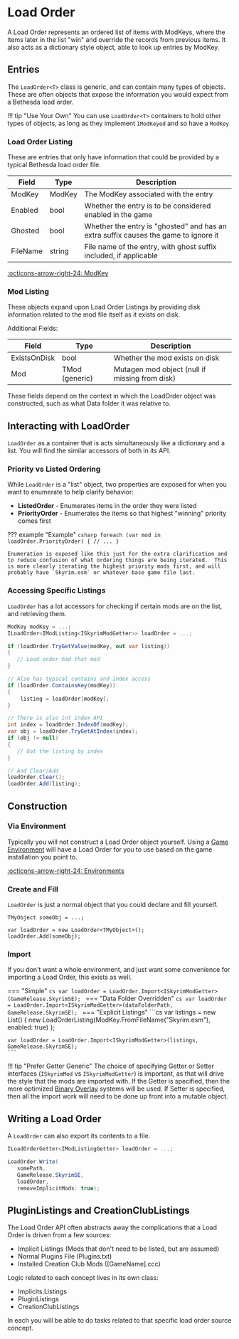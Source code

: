 # Load Order
A Load Order represents an ordered list of items with ModKeys, where the items later in the list "win" and override the records from previous items.  It also acts as a dictionary style object, able to look up entries by ModKey.

## Entries
The `LoadOrder<T>` class is generic, and can contain many types of objects.  These are often objects that expose the information you would expect from a Bethesda load order.

!!! tip "Use Your Own"
    You can use `LoadOrder<T>` containers to hold other types of objects, as long as they implement `IModKeyed` and so have a `ModKey`

### Load Order Listing
These are entries that only have information that could be provided by a typical Bethesda load order file.

| Field | Type | Description |
| ----- | ----- | ----- |
| ModKey | ModKey | The ModKey associated with the entry |
| Enabled | bool | Whether the entry is to be considered enabled in the game |
| Ghosted | bool | Whether the entry is "ghosted" and has an extra suffix causes the game to ignore it |
| FileName | string | File name of the entry, with ghost suffix included, if applicable |

[:octicons-arrow-right-24: ModKey](../plugins/ModKey,%20FormKey,%20FormLink.md#modkey)

### Mod Listing
These objects expand upon Load Order Listings by providing disk information related to the mod file itself as it exists on disk.

Additional Fields:

| Field | Type | Description |
| ----- | ----- | ----- |
| ExistsOnDisk | bool | Whether the mod exists on disk |
| Mod | TMod (generic) | Mutagen mod object (null if missing from disk) |

These fields depend on the context in which the LoadOrder object was constructed, such as what Data folder it was relative to.

## Interacting with LoadOrder
`LoadOrder` as a container that is acts simultaneously like a dictionary and a list.  You will find the similar accessors of both in its API.

### Priority vs Listed Ordering
While `LoadOrder` is a "list" object, two properties are exposed for when you want to enumerate to help clarify behavior:

- **ListedOrder** - Enumerates items in the order they were listed
- **PriorityOrder** - Enumerates the items so that highest "winning" priority comes first

??? example "Example"
    ```csharp
    foreach (var mod in loadOrder.PriorityOrder)
    {
       // ...
    }
    ```

    Enumeration is exposed like this just for the extra clarification and to reduce confusion of what ordering things are being iterated.  This is more clearly iterating the highest priority mods first, and will probably have `Skyrim.esm` or whatever base game file last.

### Accessing Specific Listings
`LoadOrder` has a lot accessors for checking if certain mods are on the list, and retrieving them.
```cs
ModKey modKey = ...;
ILoadOrder<IModListing<ISkyrimModGetter>> loadOrder = ...;

if (loadOrder.TryGetValue(modKey, out var listing))
{
   // Load order had that mod
}

// Also has typical contains and index access
if (loadOrder.ContainsKey(modKey))
{
    listing = loadOrder[modKey];
}

// There is also int index API
int index = loadOrder.IndexOf(modKey);
var obj = loadOrder.TryGetAtIndex(index);
if (obj != null)
{
   // Got the listing by index
}

// And Clear/Add
loadOrder.Clear();
loadOrder.Add(listing);
```

## Construction
### Via Environment
Typically you will not construct a Load Order object yourself.  Using a [Game Environment](../environment/index.md) will have a Load Order for you to use based on the game installation you point to.

[:octicons-arrow-right-24: Environments](../environment/index.md)

### Create and Fill
`LoadOrder` is just a normal object that you could declare and fill yourself.

``` { .cs hl_lines=3 }
TMyObject someObj = ...;

var loadOrder = new LoadOrder<TMyObject>();
loadOrder.Add(someObj);

```

### Import
If you don't want a whole environment, and just want some convenience for importing a Load Order, this exists as well.

=== "Simple"
    ```cs
    var loadOrder = LoadOrder.Import<ISkyrimModGetter>(GameRelease.SkyrimSE);
    ```
=== "Data Folder Overridden"
    ```cs
    var loadOrder = LoadOrder.Import<ISkyrimModGetter>(dataFolderPath, GameRelease.SkyrimSE);
    ```
=== "Explicit Listings"
    ```cs
    var listings = new List<LoadOrderListing>()
    {
       new LoadOrderListing(ModKey.FromFileName("Skyrim.esm"), enabled: true)
    };

    var loadOrder = LoadOrder.Import<ISkyrimModGetter>(listings, GameRelease.SkyrimSE);
    ```
!!! tip "Prefer Getter Generic"
    The choice of specifying Getter or Setter interfaces (`ISkyrimMod` vs `ISkyrimModGetter`) is important, as that will drive the style that the mods are imported with.  If the Getter is specified, then the more optimized [Binary Overlay](../plugins/Binary-Overlay.md) systems will be used.  If Setter is specified, then all the import work will need to be done up front into a mutable object.

## Writing a Load Order
A `LoadOrder` can also export its contents to a file.
```cs
ILoadOrderGetter<IModListingGetter> loadOrder = ...;

LoadOrder.Write(
   somePath, 
   GameRelease.SkyrimSE,
   loadOrder,
   removeImplicitMods: true);
```

## PluginListings and CreationClubListings
The Load Order API often abstracts away the complications that a Load Order is driven from a few sources:

- Implicit Listings (Mods that don't need to be listed, but are assumed)
- Normal Plugins File (Plugins.txt)
- Installed Creation Club Mods ([GameName].ccc)

Logic related to each concept lives in its own class:

- Implicits.Listings
- PluginListings
- CreationClubListings

In each you will be able to do tasks related to that specific load order source concept.
